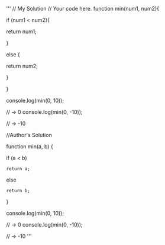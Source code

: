 '''
// My Solution
// Your code here.
function min(num1, num2){

 if (num1 < num2){
 
 return num1;
 
 }
 
 else {
 
 return num2;
 
 }
 
}
  
console.log(min(0, 10));

// → 0
console.log(min(0, -10));

// → -10

//Author's Solution

function min(a, b) {

  if (a < b)
  
    return a;
    
  else
  
    return b;
    
}

console.log(min(0, 10));

// → 0
console.log(min(0, -10));

// → -10
'''
